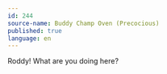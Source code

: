 ```yaml
---
id: 244
source-name: Buddy Champ Oven (Precocious)
published: true
language: en
---
```

Roddy! What are you doing here?
